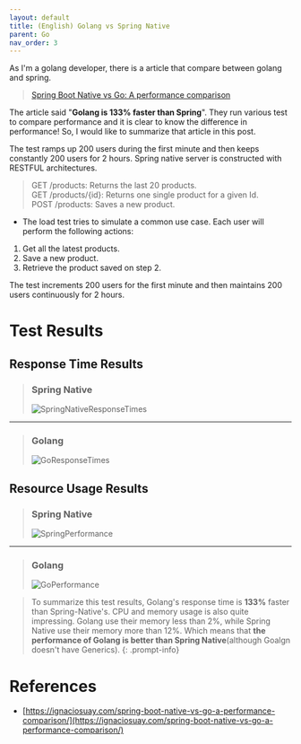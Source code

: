 ```yaml
---
layout: default
title: (English) Golang vs Spring Native
parent: Go
nav_order: 3
---
```

As I'm a golang developer, there is a article that compare between golang and spring.
> [Spring Boot Native vs Go: A performance comparison](https://ignaciosuay.com/spring-boot-native-vs-go-a-performance-comparison/)

The article said "**Golang is 133% faster than Spring**". They run various test to compare performance and it is clear to know the difference in performance! So, I would like to summarize that article in this post.

The test ramps up 200 users during the first minute and then keeps constantly 200 users for 2 hours. Spring native server is constructed with RESTFUL architectures.
> GET /products: Returns the last 20 products.   
> GET /products/{id}: Returns one single product for a given Id.   
> POST /products: Saves a new product.   


* The load test tries to simulate a common use case. Each user will perform the following actions:
1. Get all the latest products.
2. Save a new product.
3. Retrieve the product saved on step 2.

The test increments 200 users for the first minute and then maintains 200 users continuously for 2 hours.
# Test Results
## Response Time Results

> ### Spring Native
> ![SpringNativeResponseTimes](../../../assets/p/3/SpringNativeResponseTimes.png)

---------------------------------------

> ### Golang
> ![GoResponseTimes](../../../assets/p/3/GoResponseTimes.png)

## Resource Usage Results

> ### Spring Native
>![SpringPerformance](../../../assets/p/3/Sprin2Performance-1.png)

---------------------------------------

> ### Golang
> ![GoPerformance](../../../assets/p/3/GoPerformance.png)

> To summarize this test results, Golang's response time is **133%** faster than Spring-Native's. CPU and memory usage is also quite impressing. Golang use their memory less than 2%, while Spring Native use their memory more than 12%. Which means that **the performance of Golang is better than Spring Native**(although Goalgn doesn't have Generics).
{: .prompt-info}

# References
* [https://ignaciosuay.com/spring-boot-native-vs-go-a-performance-comparison/](https://ignaciosuay.com/spring-boot-native-vs-go-a-performance-comparison/)